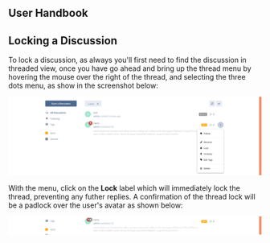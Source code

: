 ## User Handbook

## Locking a Discussion

To lock a discussion, as always you'll first need to find the discussion in threaded view, once you have go ahead and bring up the thread menu by hovering the mouse over the right of the thread, and selecting the three dots menu, as show in the screenshot below:

![SS - Showing thread menu](687474703a2f2f692e696d6775722e636f6d2f4558665258415a2e706e67.png)

With the menu, click on the **Lock** label which will immediately lock the thread, preventing any futher replies. A confirmation of the thread lock will be a padlock over the user's avatar as shown below:

![SS - Showing 'locked' status](687474703a2f2f692e696d6775722e636f6d2f5043454e68774c2e706e67.png)
